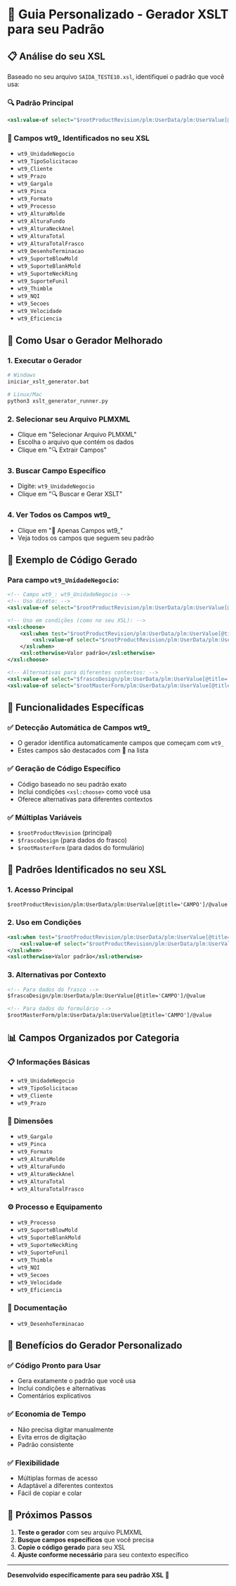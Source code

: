 # 🎯 Guia Personalizado - Gerador XSLT para seu Padrão

## 📋 Análise do seu XSL

Baseado no seu arquivo `SAIDA_TESTE10.xsl`, identifiquei o padrão que você usa:

### 🔍 Padrão Principal
```xml
<xsl:value-of select="$rootProductRevision/plm:UserData/plm:UserValue[@title='wt9_UnidadeNegocio']/@value"/>
```

### 🎯 Campos wt9_ Identificados no seu XSL
- `wt9_UnidadeNegocio`
- `wt9_TipoSolicitacao`
- `wt9_Cliente`
- `wt9_Prazo`
- `wt9_Gargalo`
- `wt9_Pinca`
- `wt9_Formato`
- `wt9_Processo`
- `wt9_AlturaMolde`
- `wt9_AlturaFundo`
- `wt9_AlturaNeckAnel`
- `wt9_AlturaTotal`
- `wt9_AlturaTotalFrasco`
- `wt9_DesenhoTerminacao`
- `wt9_SuporteBlowMold`
- `wt9_SuporteBlankMold`
- `wt9_SuporteNeckRing`
- `wt9_SuporteFunil`
- `wt9_Thimble`
- `wt9_NQI`
- `wt9_Secoes`
- `wt9_Velocidade`
- `wt9_Eficiencia`

## 🚀 Como Usar o Gerador Melhorado

### 1. **Executar o Gerador**
```bash
# Windows
iniciar_xslt_generator.bat

# Linux/Mac
python3 xslt_generator_runner.py
```

### 2. **Selecionar seu Arquivo PLMXML**
- Clique em "Selecionar Arquivo PLMXML"
- Escolha o arquivo que contém os dados
- Clique em "🔍 Extrair Campos"

### 3. **Buscar Campo Específico**
- Digite: `wt9_UnidadeNegocio`
- Clique em "🔍 Buscar e Gerar XSLT"

### 4. **Ver Todos os Campos wt9_**
- Clique em "🎯 Apenas Campos wt9_"
- Veja todos os campos que seguem seu padrão

## 📝 Exemplo de Código Gerado

### Para campo `wt9_UnidadeNegocio`:
```xml
<!-- Campo wt9_: wt9_UnidadeNegocio -->
<!-- Uso direto: -->
<xsl:value-of select="$rootProductRevision/plm:UserData/plm:UserValue[@title='wt9_UnidadeNegocio']/@value"/>

<!-- Uso em condições (como no seu XSL): -->
<xsl:choose>
    <xsl:when test="$rootProductRevision/plm:UserData/plm:UserValue[@title='wt9_UnidadeNegocio']/@value != ''">
        <xsl:value-of select="$rootProductRevision/plm:UserData/plm:UserValue[@title='wt9_UnidadeNegocio']/@value"/>
    </xsl:when>
    <xsl:otherwise>Valor padrão</xsl:otherwise>
</xsl:choose>

<!-- Alternativas para diferentes contextos: -->
<xsl:value-of select="$frascoDesign/plm:UserData/plm:UserValue[@title='wt9_UnidadeNegocio']/@value"/>
<xsl:value-of select="$rootMasterForm/plm:UserData/plm:UserValue[@title='wt9_UnidadeNegocio']/@value"/>
```

## 🎯 Funcionalidades Específicas

### ✅ **Detecção Automática de Campos wt9_**
- O gerador identifica automaticamente campos que começam com `wt9_`
- Estes campos são destacados com 🎯 na lista

### ✅ **Geração de Código Específico**
- Código baseado no seu padrão exato
- Inclui condições `<xsl:choose>` como você usa
- Oferece alternativas para diferentes contextos

### ✅ **Múltiplas Variáveis**
- `$rootProductRevision` (principal)
- `$frascoDesign` (para dados do frasco)
- `$rootMasterForm` (para dados do formulário)

## 🔧 Padrões Identificados no seu XSL

### 1. **Acesso Principal**
```xml
$rootProductRevision/plm:UserData/plm:UserValue[@title='CAMPO']/@value
```

### 2. **Uso em Condições**
```xml
<xsl:when test="$rootProductRevision/plm:UserData/plm:UserValue[@title='CAMPO']/@value != ''">
    <xsl:value-of select="$rootProductRevision/plm:UserData/plm:UserValue[@title='CAMPO']/@value"/>
</xsl:when>
<xsl:otherwise>Valor padrão</xsl:otherwise>
```

### 3. **Alternativas por Contexto**
```xml
<!-- Para dados do frasco -->
$frascoDesign/plm:UserData/plm:UserValue[@title='CAMPO']/@value

<!-- Para dados do formulário -->
$rootMasterForm/plm:UserData/plm:UserValue[@title='CAMPO']/@value
```

## 📊 Campos Organizados por Categoria

### 📋 **Informações Básicas**
- `wt9_UnidadeNegocio`
- `wt9_TipoSolicitacao`
- `wt9_Cliente`
- `wt9_Prazo`

### 📏 **Dimensões**
- `wt9_Gargalo`
- `wt9_Pinca`
- `wt9_Formato`
- `wt9_AlturaMolde`
- `wt9_AlturaFundo`
- `wt9_AlturaNeckAnel`
- `wt9_AlturaTotal`
- `wt9_AlturaTotalFrasco`

### ⚙️ **Processo e Equipamento**
- `wt9_Processo`
- `wt9_SuporteBlowMold`
- `wt9_SuporteBlankMold`
- `wt9_SuporteNeckRing`
- `wt9_SuporteFunil`
- `wt9_Thimble`
- `wt9_NQI`
- `wt9_Secoes`
- `wt9_Velocidade`
- `wt9_Eficiencia`

### 📄 **Documentação**
- `wt9_DesenhoTerminacao`

## 🎉 Benefícios do Gerador Personalizado

### ✅ **Código Pronto para Usar**
- Gera exatamente o padrão que você usa
- Inclui condições e alternativas
- Comentários explicativos

### ✅ **Economia de Tempo**
- Não precisa digitar manualmente
- Evita erros de digitação
- Padrão consistente

### ✅ **Flexibilidade**
- Múltiplas formas de acesso
- Adaptável a diferentes contextos
- Fácil de copiar e colar

## 🚀 Próximos Passos

1. **Teste o gerador** com seu arquivo PLMXML
2. **Busque campos específicos** que você precisa
3. **Copie o código gerado** para seu XSL
4. **Ajuste conforme necessário** para seu contexto específico

---

**Desenvolvido especificamente para seu padrão XSL** 🎯 